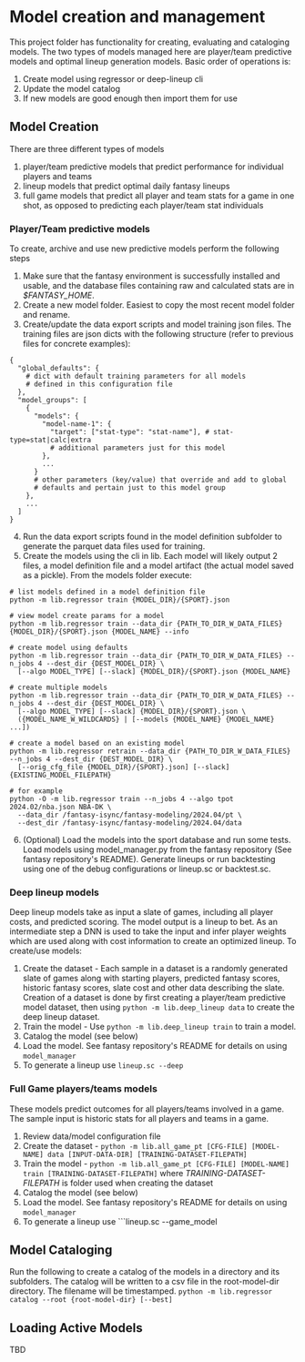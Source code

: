 # Model creation and management
This project folder has functionality for creating, evaluating and cataloging models. The
two types of models managed here are player/team predictive models and optimal lineup
generation models. Basic order of operations is:
1. Create model using regressor or deep-lineup cli
1. Update the model catalog
1. If new models are good enough then import them for use

## Model Creation
There are three different types of models
1. player/team predictive models that predict performance for individual players and teams
1. lineup models that predict optimal daily fantasy lineups
1. full game models that predict all player and team stats for a game in one shot, as opposed to predicting each player/team stat individuals

### Player/Team predictive models
To create, archive and use new predictive models perform the following steps

1. Make sure that the fantasy environment is successfully installed and usable, and the 
database files containing raw and calculated stats are in _$FANTASY_HOME_.
2. Create a new model folder. Easiest to copy the most recent model folder and rename.
3. Create/update the data export scripts and model training json files. The training files are json dicts with the following structure (refer to previous files for concrete examples):
```
{
  "global_defaults": {
    # dict with default training parameters for all models
    # defined in this configuration file
  },
  "model_groups": [
    {
      "models": {
        "model-name-1": {
          "target": ["stat-type": "stat-name"], # stat-type=stat|calc|extra
          # additional parameters just for this model
        },
        ...
      }
      # other parameters (key/value) that override and add to global 
      # defaults and pertain just to this model group
    },
    ...
  ]
}
```
4. Run the data export scripts found in the model definition subfolder to generate the parquet data files used for training.
5. Create the models using the cli in lib. Each model will likely output 2 files, a model definition file and a model artifact (the actual model saved as a pickle). From the models folder execute:
```
# list models defined in a model definition file
python -m lib.regressor train {MODEL_DIR}/{SPORT}.json

# view model create params for a model
python -m lib.regressor train --data_dir {PATH_TO_DIR_W_DATA_FILES} {MODEL_DIR}/{SPORT}.json {MODEL_NAME} --info

# create model using defaults
python -m lib.regressor train --data_dir {PATH_TO_DIR_W_DATA_FILES} --n_jobs 4 --dest_dir {DEST_MODEL_DIR} \
  [--algo MODEL_TYPE] [--slack] {MODEL_DIR}/{SPORT}.json {MODEL_NAME}

# create multiple models
python -m lib.regressor train --data_dir {PATH_TO_DIR_W_DATA_FILES} --n_jobs 4 --dest_dir {DEST_MODEL_DIR} \
  [--algo MODEL_TYPE] [--slack] {MODEL_DIR}/{SPORT}.json \
  ({MODEL_NAME_W_WILDCARDS} | [--models {MODEL_NAME} {MODEL_NAME} ...])

# create a model based on an existing model 
python -m lib.regressor retrain --data_dir {PATH_TO_DIR_W_DATA_FILES} --n_jobs 4 --dest_dir {DEST_MODEL_DIR} \
  [--orig_cfg_file {MODEL_DIR}/{SPORT}.json] [--slack] {EXISTING_MODEL_FILEPATH}

# for example
python -O -m lib.regressor train --n_jobs 4 --algo tpot 2024.02/nba.json NBA-DK \
  --data_dir /fantasy-isync/fantasy-modeling/2024.04/pt \
  --dest_dir /fantasy-isync/fantasy-modeling/2024.04/data
```
6. (Optional) Load the models into the sport database and run some tests. Load models using 
model_manager.py from the fantasy repository (See fantasy repository's README). 
Generate lineups or run backtesting using one of the debug configurations or lineup.sc or backtest.sc.

### Deep lineup models
Deep lineup models take as input a slate of games, including all player costs, and predicted scoring. The model output is a lineup to bet. As an intermediate step a DNN is used to take the input and infer player weights which are used along with cost information to create an optimized lineup. To create/use models:

1. Create the dataset - Each sample in a dataset is a randomly generated slate of games along with starting players, predicted fantasy scores, historic fantasy scores, slate cost and other data describing the slate. Creation of a dataset is done by first creating a player/team predictive model dataset, then using ```python -m lib.deep_lineup data``` to create the deep lineup dataset. 
1. Train the model - Use ```python -m lib.deep_lineup train``` to train a model.
1. Catalog the model (see below)
1. Load the model. See fantasy repository's README for details on using ```model_manager```
1. To generate a lineup use ```lineup.sc --deep```

### Full Game players/teams models
These models predict outcomes for all players/teams involved in a game. The sample input is historic stats for all players and teams in a game.

1. Review data/model configuration file
1. Create the dataset - ```python -m lib.all_game_pt [CFG-FILE] [MODEL-NAME] data [INPUT-DATA-DIR] [TRAINING-DATASET-FILEPATH]```
1. Train the model - ```python -m lib.all_game_pt [CFG-FILE] [MODEL-NAME] train [TRAINING-DATASET-FILEPATH]``` where _TRAINING-DATASET-FILEPATH_ is folder used when creating the dataset
1. Catalog the model (see below)
1. Load the model. See fantasy repository's README for details on using ```model_manager```
1. To generate a lineup use ```lineup.sc --game_model

## Model Cataloging
Run the following to create a catalog of the models in a directory and its subfolders. The catalog will be written to a csv file in the root-model-dir directory. The filename will be timestamped.
```python -m lib.regressor catalog --root {root-model-dir} [--best]```

## Loading Active Models
TBD